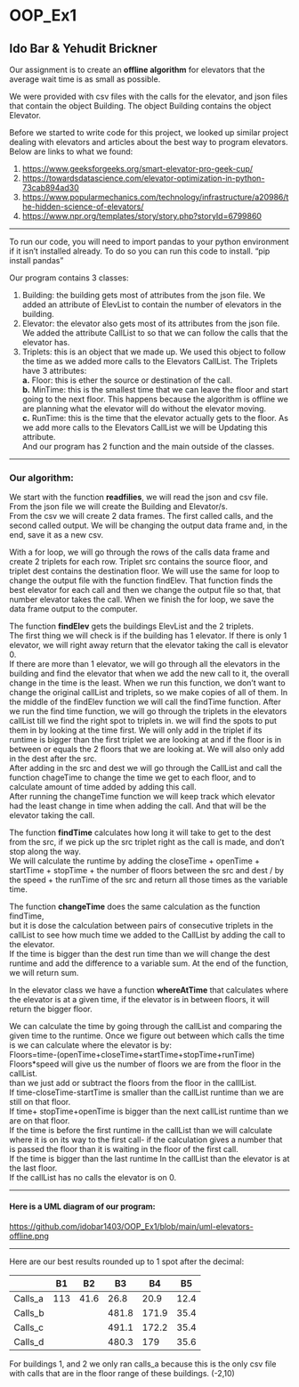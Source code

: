 
# OOP_Ex1
## Ido Bar & Yehudit Brickner

Our assignment is to create an <b>offline algorithm</b> for elevators that the average wait time is as small as possible.

We were provided with csv files with the calls for the elevator, and json files that contain the object Building. The object Building contains the object Elevator. 

Before we started to write code for this project, we looked up similar project dealing with elevators and articles about the best way to program elevators. Below are links to what we found:
1.	https://www.geeksforgeeks.org/smart-elevator-pro-geek-cup/
2.	https://towardsdatascience.com/elevator-optimization-in-python-73cab894ad30
3.	https://www.popularmechanics.com/technology/infrastructure/a20986/the-hidden-science-of-elevators/
4.	https://www.npr.org/templates/story/story.php?storyId=6799860
___________________________________________________________________________________________________________________________________________
To run our code, you will need to import pandas to your python environment if it isn’t installed already. To do so you can run this code to install.
“pip install pandas”

Our program contains 3 classes:

1.	Building: the building gets most of attributes from the json file. We added an attribute of ElevList to contain the number of elevators in the building.
2.	Elevator: the elevator also gets most of its attributes from the json file. We added the attribute CallList to so that we can follow the calls that the elevator has.
3.	Triplets: this is an object that we made up. We used this object to follow the time as we added more calls to the Elevators CallList.
The Triplets have 3 attributes:
<br><b>a.</b>	Floor: this is ether the source or destination of the call.  
<b>b.</b>	MinTime: this is the smallest time that we can leave the floor and start going to the next floor. This happens because the algorithm is offline we are planning what the elevator will do without the elevator moving.
<br><b>c.</b>	RunTime: this is the time that the elevator actually gets to the floor. As we add more calls to the Elevators CallList we will be Updating this                      attribute.
<br>And our program has 2 function and the main outside of the classes.
____________________________________________________________________________________________________________________________________________________

### Our algorithm:
We start with the function <b>readfilies</b>, we will read the json and csv file.
<br>From the json file we will create the Building and Elevator/s.
<br>From the csv we will create 2 data frames. The first called calls, and the second called output. We will be changing the output data frame and, in the end, save it as a new csv.

With a for loop, we will go through the rows of the calls data frame and create 2 triplets for each row. Triplet src contains the source floor, and triplet dest contains the destination floor. We will use the same for loop to change the output file with the function findElev. That function finds the best elevator for each call and then we change the output file so that, that number elevator takes the call. When we finish the for loop, we save the data frame output to the computer.

The function <b>findElev</b> gets the buildings ElevList and the 2 triplets.
<br>The first thing we will check is if the building has 1 elevator. If there is only 1 elevator, we will right away return that the elevator taking the call is elevator 0.
<br>If there are more than 1 elevator, we will go through all the elevators in the building and find the elevator that when we add the new call to it, the overall change in the time is the least. When we run this function, we don’t want to change the original callList and triplets, so we make copies of all of them. In the middle of the findElev function we will call the findTime function. After we run the find time function, we will go through the triplets in the elevators callList till we find the right spot to triplets in. we will find the spots to put them in by looking at the time first. We will only add in the triplet if its runtime is bigger than the first triplet we are looking at and if the floor is in between or equals the 2 floors that we are looking at. We will also only add in the dest after the src.
<br>After adding in the src and dest we will go through the CallList and call the function chageTime to change the time we get to each floor, and to calculate amount of time added by adding this call.
<br>After running the changeTime function we will keep track which elevator had the least change in time when adding the call. And that will be the elevator taking the call.

The function <b>findTime</b> calculates how long it will take to get to the dest from the src, if we pick up the src triplet right as the call is made, and don’t stop along the way. <br>We will calculate the runtime by adding the closeTime + openTime + startTime + stopTime + the number of floors between the src and dest / by the speed + the runTime of the src and return all those times as the variable time.

The function <b>changeTime</b> does the same calculation as the function findTime,
<br>but it is dose the calculation between pairs of consecutive triplets in the callList to see how much time we added to the CallList by adding the call to the elevator.
<br>If the time is bigger than the dest run time than we will change the dest runtime and add the difference to a variable sum. At the end of the function, we will return sum.

In the elevator class we have a function <b>whereAtTime</b> that calculates where the elevator is at a given time, if the elevator is in between floors, it will return the bigger floor.

We can calculate the time by going through the callList and comparing the given time to the runtime. Once we figure out between which calls the time is we can calculate where the elevator is by: 
<br>Floors=time-(openTime+closeTime+startTime+stopTime+runTime)
<br>Floors*speed will give us the number of floors we are from the floor in the callList.
<br>than we just add or subtract the floors from the floor in the calllList.
<br>If time-closeTime-startTime is smaller than the callList runtime than we are still on that floor.
<br>If time+ stopTime+openTime is bigger than the next callList runtime than we are on that floor.
<br>If the time is before the first runtime in the callList than we will calculate where it is on its way to the first call- if the calculation gives a number that is passed the floor than it is waiting in the floor of the first call.
<br>If the time is bigger than the last runtime In the callList than the elevator is at the last floor.
<br>If the callList has no calls the elevator is on 0.
__________________________________________________________________________________________________________________________________________________________________________________
#### Here is a UML diagram of our program:
https://github.com/idobar1403/OOP_Ex1/blob/main/uml-elevators-offline.png
_________________________________________________________________________________________________________________________________________________________________________________
Here are our best results rounded up to 1 spot after the decimal:

|   	    | B1     |	B2	| B3   |	B4  |	B5   |
|---------|--------|------|------|------|------|
| Calls_a |	113	  | 41.6 |	26.8 |	20.9 |	12.4 |
| Calls_b	|		    |      | 481.8 |	171.9 |	35.4 |
| Calls_c	|		    |      | 491.1 |	172.2 |	35.4 |
| Calls_d	|		   |       | 480.3 | 179 |	35.6 |


For buildings 1, and 2 we only ran calls_a because this is the only csv file with calls that are in the floor range of these buildings. (-2,10)

